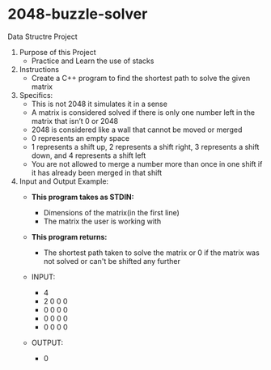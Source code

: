 # 2048-buzzle-solver
Data Structre Project 

1) Purpose of this Project
	- Practice and Learn the use of stacks
2) Instructions
	- Create a C++ program to find the shortest path to solve the given matrix
3) Specifics:
	- This is not 2048 it simulates it in a sense
	- A matrix is considered solved if there is only one number left in the matrix that isn’t 0 or 2048
	- 2048 is considered like a wall that cannot be moved or merged
	- 0 represents an empty space
	- 1 represents a shift up, 2 represents a shift right, 3 represents a shift down, and 4 represents a shift left
	- You are not allowed to merge a number more than once in one shift if it has already been merged in that shift
4) Input and Output Example:
	- **This program takes as STDIN:**
		- Dimensions of the matrix(in the first line)
		- The matrix the user is working with
	- **This program returns:**
		- The shortest path taken to solve the matrix or 0 if the matrix was not solved or can't be shifted any further
		
	- INPUT:
		- 4
		- 2 0 0 0
		- 0 0 0 0
		- 0 0 0 0
		- 0 0 0 0
	-  OUTPUT:
		- 0
